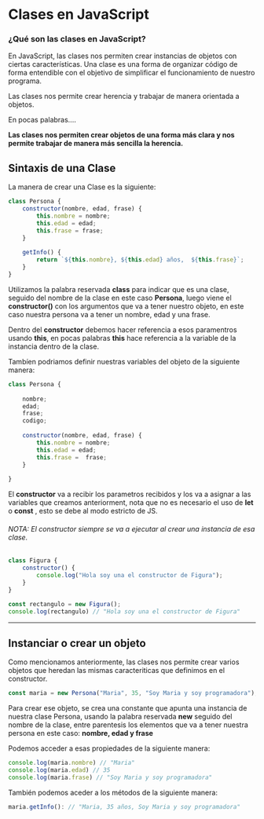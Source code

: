 # Clases en JavaScript

### ¿Qué son las clases en JavaScript?

En JavaScript, las clases nos permiten crear instancias de objetos con ciertas características. Una clase es una forma de organizar código de forma entendible con el objetivo de simplificar el funcionamiento de nuestro programa. 

Las clases nos permite crear herencia y trabajar de manera orientada a objetos.


En pocas palabras.... 

**Las clases nos permiten crear objetos de una forma más clara y nos permite trabajar de manera más sencilla la herencia.**

## Sintaxis de una Clase

La manera de crear una Clase es la siguiente: 

```javascript
class Persona {
	constructor(nombre, edad, frase) {
		this.nombre = nombre;
		this.edad = edad;
		this.frase = frase;
	}
	
	getInfo() {
		return `${this.nombre}, ${this.edad} años,  ${this.frase}`;
	}
}
```

Utilizamos la palabra reservada **class** para indicar que es una clase, seguido del nombre de la clase en este caso **Persona**, luego viene el **constructor()** con los argumentos que va a tener nuestro objeto, en este caso nuestra persona va a tener un nombre, edad y una frase.

Dentro del **constructor** debemos hacer referencia a esos paramentros usando **this**, en pocas palabras **this** hace referencia a la variable de la instancia dentro de la clase.

Tambíen podriamos definir nuestras variables del objeto de la siguiente manera: 

```javascript
class Persona {
	
	nombre;
	edad;
	frase;
	codigo;
	
	constructor(nombre, edad, frase) {
		this.nombre = nombre;
		this.edad = edad;
		this.frase =  frase;
	}
	
}
```

El **constructor** va a recibir los parametros recibidos y los va a asignar a las variables que creamos anteriorment, nota que no es necesario el uso de **let** o **const** , esto se debe al modo estricto de JS.

###### NOTA: El constructor siempre se va a ejecutar al crear una instancia de esa clase.
```javascript
class Figura {
	constructor() {
		console.log("Hola soy una el constructor de Figura");
	}
}

const rectangulo = new Figura();
console.log(rectangulo) // "Hola soy una el constructor de Figura"
```

-----------------------------------------------------------------------------------------------------------------------------------------------------------------------------

## Instanciar o crear un objeto

Como mencionamos anteriormente, las clases nos permite crear varios objetos que heredan las mismas caracteriticas que definimos en el constructor.

```javascript
const maria = new Persona("Maria", 35, "Soy Maria y soy programadora");
```
Para crear ese objeto, se crea una constante que apunta una instancia de nuestra clase Persona, usando la palabra reservada **new** seguido del nombre de la clase, entre parentesis los elementos que va a tener nuestra persona en este caso: **nombre, edad y frase**

Podemos acceder a esas propiedades de la siguiente manera: 

```javascript
console.log(maria.nombre) // "Maria"
console.log(maria.edad) // 35
console.log(maria.frase) // "Soy Maria y soy programadora"
```

También podemos aceder a los métodos de la siguiente manera:

```javascript
maria.getInfo(): // "Maria, 35 años, Soy Maria y soy programadora"
```
